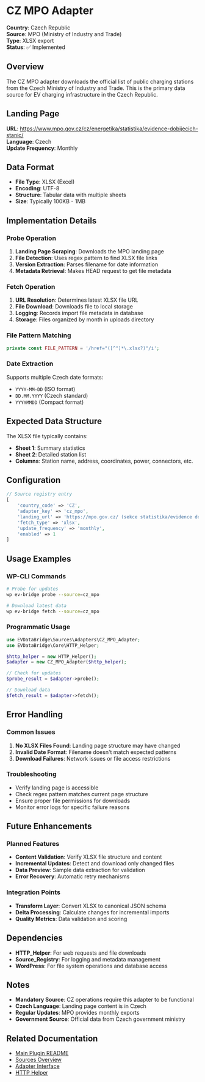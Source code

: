 # CZ MPO Adapter

**Country**: Czech Republic  
**Source**: MPO (Ministry of Industry and Trade)  
**Type**: XLSX export  
**Status**: ✅ Implemented  

## Overview

The CZ MPO adapter downloads the official list of public charging stations from the Czech Ministry of Industry and Trade. This is the primary data source for EV charging infrastructure in the Czech Republic.

## Landing Page

**URL**: https://www.mpo.gov.cz/cz/energetika/statistika/evidence-dobijecich-stanic/  
**Language**: Czech  
**Update Frequency**: Monthly  

## Data Format

- **File Type**: XLSX (Excel)
- **Encoding**: UTF-8
- **Structure**: Tabular data with multiple sheets
- **Size**: Typically 100KB - 1MB

## Implementation Details

### Probe Operation

1. **Landing Page Scraping**: Downloads the MPO landing page
2. **File Detection**: Uses regex pattern to find XLSX file links
3. **Version Extraction**: Parses filename for date information
4. **Metadata Retrieval**: Makes HEAD request to get file metadata

### Fetch Operation

1. **URL Resolution**: Determines latest XLSX file URL
2. **File Download**: Downloads file to local storage
3. **Logging**: Records import file metadata in database
4. **Storage**: Files organized by month in uploads directory

### File Pattern Matching

```php
private const FILE_PATTERN = '/href="([^"]*\.xlsx?)"/i';
```

### Date Extraction

Supports multiple Czech date formats:
- `YYYY-MM-DD` (ISO format)
- `DD.MM.YYYY` (Czech standard)
- `YYYYMMDD` (Compact format)

## Expected Data Structure

The XLSX file typically contains:

- **Sheet 1**: Summary statistics
- **Sheet 2**: Detailed station list
- **Columns**: Station name, address, coordinates, power, connectors, etc.

## Configuration

```php
// Source registry entry
[
    'country_code' => 'CZ',
    'adapter_key' => 'cz_mpo',
    'landing_url' => 'https://mpo.gov.cz/ (sekce statistika/evidence dobíjecích stanic – XLSX)',
    'fetch_type' => 'xlsx',
    'update_frequency' => 'monthly',
    'enabled' => 1
]
```

## Usage Examples

### WP-CLI Commands

```bash
# Probe for updates
wp ev-bridge probe --source=cz_mpo

# Download latest data
wp ev-bridge fetch --source=cz_mpo
```

### Programmatic Usage

```php
use EVDataBridge\Sources\Adapters\CZ_MPO_Adapter;
use EVDataBridge\Core\HTTP_Helper;

$http_helper = new HTTP_Helper();
$adapter = new CZ_MPO_Adapter($http_helper);

// Check for updates
$probe_result = $adapter->probe();

// Download data
$fetch_result = $adapter->fetch();
```

## Error Handling

### Common Issues

1. **No XLSX Files Found**: Landing page structure may have changed
2. **Invalid Date Format**: Filename doesn't match expected patterns
3. **Download Failures**: Network issues or file access restrictions

### Troubleshooting

- Verify landing page is accessible
- Check regex pattern matches current page structure
- Ensure proper file permissions for downloads
- Monitor error logs for specific failure reasons

## Future Enhancements

### Planned Features

- **Content Validation**: Verify XLSX file structure and content
- **Incremental Updates**: Detect and download only changed files
- **Data Preview**: Sample data extraction for validation
- **Error Recovery**: Automatic retry mechanisms

### Integration Points

- **Transform Layer**: Convert XLSX to canonical JSON schema
- **Delta Processing**: Calculate changes for incremental imports
- **Quality Metrics**: Data validation and scoring

## Dependencies

- **HTTP_Helper**: For web requests and file downloads
- **Source_Registry**: For logging and metadata management
- **WordPress**: For file system operations and database access

## Notes

- **Mandatory Source**: CZ operations require this adapter to be functional
- **Czech Language**: Landing page content is in Czech
- **Regular Updates**: MPO provides monthly exports
- **Government Source**: Official data from Czech government ministry

## Related Documentation

- [Main Plugin README](../README.md)
- [Sources Overview](../SOURCES_README.md)
- [Adapter Interface](../Adapter_Interface.md)
- [HTTP Helper](../Core/HTTP_Helper.md)
